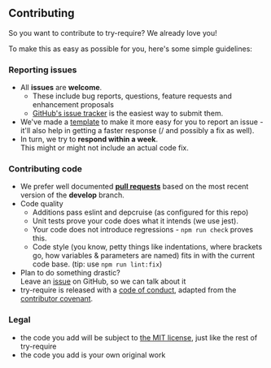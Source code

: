 ## Contributing

So you want to contribute to try-require? We already love you!

To make this as easy as possible for you, here's some simple guidelines:

### Reporting issues
- All **issues** are **welcome**.    
  - These include bug reports, questions, feature requests and enhancement
    proposals
  - [GitHub's issue tracker](https://github.com/sverweij/try-require/issues)
    is the easiest way to submit them.
- We've made a [template](./ISSUE_TEMPLATE.md) to make it more easy for you to
  report an issue - it'll also help in getting a faster response (/ and possibly
  a fix as well).
- In turn, we try to **respond within a week**.    
  This might or might not include an actual code fix.

### Contributing code
- We prefer well documented
  **[pull requests](https://help.github.com/articles/creating-a-pull-request/)**
  based on the most recent version of the **develop** branch.
- Code quality
    - Additions pass eslint and depcruise (as configured for this repo)
    - Unit tests prove your code does what it intends (we use jest).
    - Your code does not introduce regressions - ```npm run check``` proves
      this.
    - Code style (you know, petty things like indentations, where brackets go,
      how variables & parameters are named) fits in with the current code base.
      (tip: use `npm run lint:fix`)
- Plan to do something drastic?     
  Leave an [issue](https://github.com/sverweij/try-require/issues/new)
  on GitHub, so we can talk about it
- try-require is released with a [code of conduct](../CODE_OF_CONDUCT.md), adapted
  from the [contributor covenant](http://contributor-covenant.org/).

### Legal
- the code you add will be subject to
  [the MIT license](../LICENSE), just like the rest of try-require
- the code you add is your own original work
